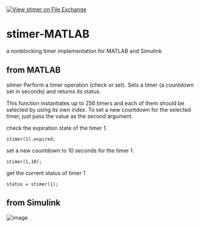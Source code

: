 [![View stimer on File Exchange](https://www.mathworks.com/matlabcentral/images/matlab-file-exchange.svg)](https://la.mathworks.com/matlabcentral/fileexchange/106220-stimer)

# stimer-MATLAB
a nonblocking timer implementation for MATLAB and Simulink

## from MATLAB

stimer Perform a timer operation (check or set).  Sets a timer (a countdown set in seconds) and returns its status. 


This function instantiates up to 256 timers and each of them should be selected by using its own index. To set a new countdown for the selected timer, just pass the value as the second argument. 
 
check the expiration state of the timer 1. 
``` 
stimer(1).expired; 
```

set a new countdown to 10 seconds for the timer 1.
```
stimer(1,10); 
``` 

get the current status of timer 1
```
status = stimer(1); 
``` 
 
## from Simulink

![image](https://user-images.githubusercontent.com/11412210/154200053-0060274e-d7d9-42b8-9103-c396cd8d8dcc.png)
